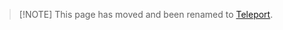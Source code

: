 <!-- markdownlint-disable MD041 -->

> [!NOTE] This page has moved and been renamed to
> [Teleport](/concepts/teleport).

